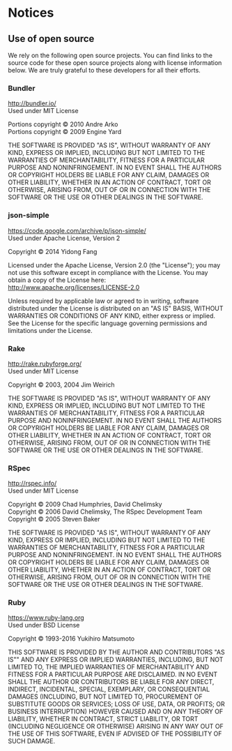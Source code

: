 # Notices

## Use of open source

We rely on the following open source projects. You can find links to the source code for these open source projects along with license information below. We are truly grateful to these developers for all their efforts.

### Bundler

http://bundler.io/<br>Used under MIT License

Portions copyright &copy; 2010 Andre Arko<br>
Portions copyright &copy; 2009 Engine Yard

THE SOFTWARE IS PROVIDED "AS IS", WITHOUT WARRANTY OF ANY KIND, EXPRESS OR IMPLIED, INCLUDING BUT NOT LIMITED TO THE WARRANTIES OF MERCHANTABILITY, FITNESS FOR A
PARTICULAR PURPOSE AND NONINFRINGEMENT. IN NO EVENT SHALL THE AUTHORS OR COPYRIGHT HOLDERS BE LIABLE FOR ANY CLAIM, DAMAGES OR OTHER LIABILITY, WHETHER IN AN ACTION OF
CONTRACT, TORT OR OTHERWISE, ARISING FROM, OUT OF OR IN CONNECTION WITH THE SOFTWARE OR THE USE OR OTHER DEALINGS IN THE SOFTWARE.

### json-simple

https://code.google.com/archive/p/json-simple/<br>Used under Apache License, Version 2

Copyright &copy; 2014 Yidong Fang

Licensed under the Apache License, Version 2.0 (the "License"); you may not use this software except in compliance with the License. You may obtain a copy of the
License here: http://www.apache.org/licenses/LICENSE-2.0

Unless required by applicable law or agreed to in writing, software distributed under the License is distributed on an "AS IS" BASIS, WITHOUT WARRANTIES OR CONDITIONS
OF ANY KIND, either express or implied. See the License for the specific language governing permissions and limitations under the License.

### Rake

http://rake.rubyforge.org/<br>Used under MIT License

Copyright &copy; 2003, 2004 Jim Weirich

THE SOFTWARE IS PROVIDED "AS IS", WITHOUT WARRANTY OF ANY KIND, EXPRESS OR IMPLIED, INCLUDING BUT NOT LIMITED TO THE WARRANTIES OF MERCHANTABILITY, FITNESS FOR A
PARTICULAR PURPOSE AND NONINFRINGEMENT. IN NO EVENT SHALL THE AUTHORS OR COPYRIGHT HOLDERS BE LIABLE FOR ANY CLAIM, DAMAGES OR OTHER LIABILITY, WHETHER IN AN ACTION OF
CONTRACT, TORT OR OTHERWISE, ARISING FROM, OUT OF OR IN CONNECTION WITH THE SOFTWARE OR THE USE OR OTHER DEALINGS IN THE SOFTWARE.

### RSpec

http://rspec.info/<br>Used under MIT License

Copyright &copy; 2009 Chad Humphries, David Chelimsky<br>
Copyright &copy; 2006 David Chelimsky, The RSpec Development Team<br>
Copyright &copy; 2005 Steven Baker<br>

THE SOFTWARE IS PROVIDED "AS IS", WITHOUT WARRANTY OF ANY KIND, EXPRESS OR IMPLIED, INCLUDING BUT NOT LIMITED TO THE WARRANTIES OF MERCHANTABILITY, FITNESS FOR A
PARTICULAR PURPOSE AND NONINFRINGEMENT. IN NO EVENT SHALL THE AUTHORS OR COPYRIGHT HOLDERS BE LIABLE FOR ANY CLAIM, DAMAGES OR OTHER LIABILITY, WHETHER IN AN ACTION OF
CONTRACT, TORT OR OTHERWISE, ARISING FROM, OUT OF OR IN CONNECTION WITH THE SOFTWARE OR THE USE OR OTHER DEALINGS IN THE SOFTWARE.

### Ruby

https://www.ruby-lang.org<br>Used under BSD License

Copyright &copy; 1993-2016 Yukihiro Matsumoto

THIS SOFTWARE IS PROVIDED BY THE AUTHOR AND CONTRIBUTORS "AS IS"" AND ANY EXPRESS OR IMPLIED WARRANTIES, INCLUDING, BUT NOT LIMITED TO, THE IMPLIED WARRANTIES OF
MERCHANTABILITY AND FITNESS FOR A PARTICULAR PURPOSE ARE DISCLAIMED.  IN NO EVENT SHALL THE AUTHOR OR CONTRIBUTORS BE LIABLE FOR ANY DIRECT, INDIRECT, INCIDENTAL, SPECIAL,
EXEMPLARY, OR CONSEQUENTIAL DAMAGES (INCLUDING, BUT NOT LIMITED TO, PROCUREMENT OF SUBSTITUTE GOODS OR SERVICES; LOSS OF USE, DATA, OR PROFITS; OR BUSINESS INTERRUPTION)
HOWEVER CAUSED AND ON ANY THEORY OF LIABILITY, WHETHER IN CONTRACT, STRICT LIABILITY, OR TORT (INCLUDING NEGLIGENCE OR OTHERWISE) ARISING IN ANY WAY OUT OF THE USE OF
THIS SOFTWARE, EVEN IF ADVISED OF THE POSSIBILITY OF SUCH DAMAGE.